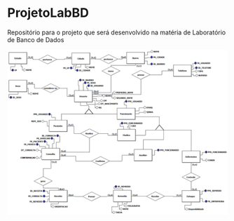 # ProjetoLabBD

Repositório para o projeto que será desenvolvido na matéria de Laboratório de Banco de Dados

![Alt text](Formativa-V1.5.png)
